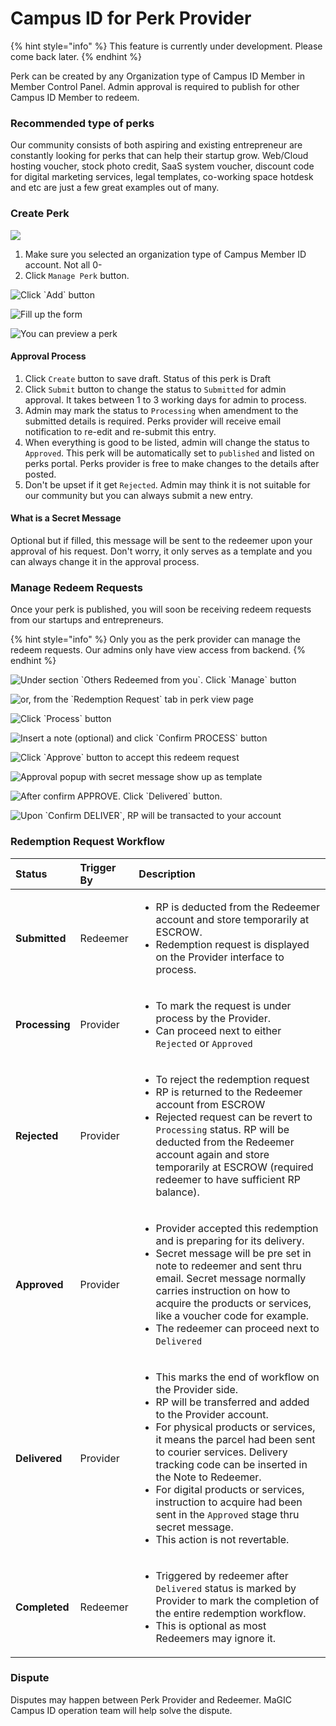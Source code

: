 # Campus ID for Perk Provider

{% hint style="info" %}
This feature is currently under development. Please come back later.
{% endhint %}

Perk can be created by any Organization type of Campus ID Member in Member Control Panel. Admin approval is required to publish for other Campus ID Member to redeem.

### Recommended type of perks

Our community consists of both aspiring and existing entrepreneur are constantly looking for perks that can help their startup grow. Web/Cloud hosting voucher, stock photo credit, SaaS system voucher, discount code for digital marketing services, legal templates, co-working space hotdesk and etc are just a few great examples out of many.

### Create Perk

![](../../.gitbook/assets/screenshot-2021-05-04-at-8.59.47-pm.png)

1. Make sure you selected an organization type of Campus Member ID account. Not all 0-
2. Click `Manage Perk` button.

![Click \`Add\` button](../../.gitbook/assets/screenshot-2021-05-04-at-9.08.01-pm.png)

![Fill up the form](../../.gitbook/assets/screenshot-2021-05-04-at-9.09.39-pm.png)

![You can preview a perk](../../.gitbook/assets/screenshot-2021-05-04-at-9.51.59-pm.png)

#### Approval Process

1. Click `Create` button to save draft. Status of this perk is Draft
2. Click `Submit` button to change the status to `Submitted` for admin approval. It takes between 1 to 3 working days for admin to process.
3. Admin may mark the status to `Processing` when amendment to the submitted details is required. Perks provider will receive email notification to re-edit and re-submit this entry.
4. When everything is good to be listed, admin will change the status to `Approved`. This perk will be automatically set to `published` and listed on perks portal. Perks provider is free to make changes to the details after posted. 
5. Don't be upset if it get `Rejected`. Admin may think it is not suitable for our community but you can always submit a new entry. 

#### What is a Secret Message

Optional but if filled, this message will be sent to the redeemer upon your approval of his request. Don't worry, it only serves as a template and you can always change it in the approval process.

### Manage Redeem Requests

Once your perk is published, you will soon be receiving redeem requests from our startups and entrepreneurs.

{% hint style="info" %}
Only you as the perk provider can manage the redeem requests. Our admins only have view access from backend.
{% endhint %}

![Under section \`Others Redeemed from you\`. Click \`Manage\` button](../../.gitbook/assets/screenshot-2021-05-04-at-9.38.58-pm.png)

![or, from the \`Redemption Request\` tab in perk view page](../../.gitbook/assets/screenshot-2021-05-04-at-9.53.15-pm.png)

![Click \`Process\` button](../../.gitbook/assets/screenshot-2021-05-04-at-9.41.10-pm.png)

![Insert a note \(optional\) and click \`Confirm PROCESS\` button](../../.gitbook/assets/screenshot-2021-05-04-at-9.43.18-pm.png)

![Click \`Approve\` button to accept this redeem request](../../.gitbook/assets/screenshot-2021-05-04-at-9.44.17-pm.png)

![Approval popup with secret message show up as template](../../.gitbook/assets/screenshot-2021-05-04-at-9.45.37-pm.png)

![After confirm APPROVE. Click \`Delivered\` button.](../../.gitbook/assets/screenshot-2021-05-04-at-9.47.42-pm.png)

![Upon \`Confirm DELIVER\`, RP will be transacted to your account](../../.gitbook/assets/screenshot-2021-05-04-at-9.49.15-pm.png)

### Redemption Request Workflow

<table>
  <thead>
    <tr>
      <th style="text-align:left">Status</th>
      <th style="text-align:left">Trigger By</th>
      <th style="text-align:left">Description</th>
    </tr>
  </thead>
  <tbody>
    <tr>
      <td style="text-align:left"><b>Submitted</b>
      </td>
      <td style="text-align:left">Redeemer</td>
      <td style="text-align:left">
        <ul>
          <li>RP is deducted from the Redeemer account and store temporarily at ESCROW.</li>
          <li>Redemption request is displayed on the Provider interface to process.</li>
        </ul>
      </td>
    </tr>
    <tr>
      <td style="text-align:left"><b>Processing</b>
      </td>
      <td style="text-align:left">Provider</td>
      <td style="text-align:left">
        <ul>
          <li>To mark the request is under process by the Provider.</li>
          <li>Can proceed next to either <code>Rejected</code> or <code>Approved</code>
          </li>
        </ul>
      </td>
    </tr>
    <tr>
      <td style="text-align:left"><b>Rejected</b>
      </td>
      <td style="text-align:left">Provider</td>
      <td style="text-align:left">
        <ul>
          <li>To reject the redemption request</li>
          <li>RP is returned to the Redeemer account from ESCROW</li>
          <li>Rejected request can be revert to <code>Processing</code> status. RP will
            be deducted from the Redeemer account again and store temporarily at ESCROW
            (required redeemer to have sufficient RP balance).</li>
        </ul>
      </td>
    </tr>
    <tr>
      <td style="text-align:left"><b>Approved</b>
      </td>
      <td style="text-align:left">Provider</td>
      <td style="text-align:left">
        <ul>
          <li>Provider accepted this redemption and is preparing for its delivery.</li>
          <li>Secret message will be pre set in note to redeemer and sent thru email.
            Secret message normally carries instruction on how to acquire the products
            or services, like a voucher code for example.</li>
          <li>The redeemer can proceed next to <code>Delivered</code>
          </li>
        </ul>
      </td>
    </tr>
    <tr>
      <td style="text-align:left"><b>Delivered</b>
      </td>
      <td style="text-align:left">Provider</td>
      <td style="text-align:left">
        <ul>
          <li>This marks the end of workflow on the Provider side.</li>
          <li>RP will be transferred and added to the Provider account.</li>
          <li>For physical products or services, it means the parcel had been sent to
            courier services. Delivery tracking code can be inserted in the Note to
            Redeemer.</li>
          <li>For digital products or services, instruction to acquire had been sent
            in the <code>Approved</code> stage thru secret message.</li>
          <li>This action is not revertable.</li>
        </ul>
      </td>
    </tr>
    <tr>
      <td style="text-align:left"><b>Completed</b>
      </td>
      <td style="text-align:left">Redeemer</td>
      <td style="text-align:left">
        <ul>
          <li>Triggered by redeemer after <code>Delivered</code> status is marked by Provider
            to mark the completion of the entire redemption workflow.</li>
          <li>This is optional as most Redeemers may ignore it.</li>
        </ul>
      </td>
    </tr>
  </tbody>
</table>

### Dispute

Disputes may happen between Perk Provider and Redeemer. MaGIC Campus ID operation team will help solve the dispute. 

